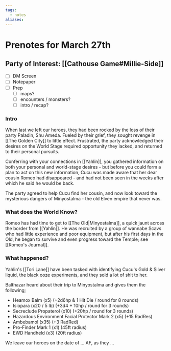 ```yaml
---
tags:
  - notes
aliases:
---
```


# Prenotes for March 27th
## Party of Interest: [[Cathouse Game#Millie-Side]]
- [ ] DM Screen
- [ ] Notepaper
- [ ] Prep
	- [ ] maps?
	- [ ] encounters / monsters?
	- [ ] intro / recap?

### Intro

When last we left our heroes, they had been rocked by the loss of their party Paladin, Shu Ameda. Fueled by their grief, they sought revenge in [[The Golden City]] to little effect. Frustrated, the party acknowledged their desires on the World Stage required opportunity they lacked, and returned to their personal pursuits.

Conferring with your connections in [[Yahlin]], you gathered information on both your personal and world-stage desires - but before you could form a plan to act on this new information, Cucu was made aware that her dear cousin Romeo had disappeared - and had not been seen in the weeks after which he said he would be back.

The party agreed to help Cucu find her cousin, and now look toward the mysterious dangers of Minyostalma - the old Elven empire that never was. 

### What does the World Know?

Romeo has had time to get to [[The Old|Minyostalma]], a quick jaunt across the border from [[Yahlin]]. He was recruited by a group of wannabe Scavs who had little experience and poor equipment, but after his first days in the Old, he began to survive and even progress toward the Temple; see [[Romeo's Journal]].


### What happened?

Yahlin's [[Tori Lane]] have been tasked with identifying Cucu's Gold & Silver liquid, the black ooze experiments, and they sold a lot of shit to her.

Balthazar heard about their trip to Minyostalma and gives them the following;
- Heamox Balm (x5) (+2d6hp & 1 Hit Die / round for 8 rounds)
- Isiopara (x20 / 5 lb) (+3d4 + 10hp / round for 3 rounds)
- Secreclude Propaterol (x10) (+20hp / round for  3 rounds)
- Hazardous Environment Facial Protector Mark 2 (x5) (+15 RadRes)
- Ambebamol (x35) (+3 RadRed)
- Pro-Finder Mark 1 (x1) (45ft radius)
- EWD Handheld (x3) (20ft radius)

We leave our heroes on the date of ... AF, as they ...